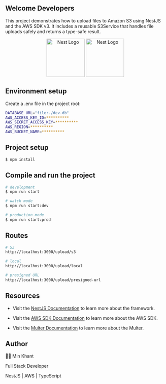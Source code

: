 

## Welcome Developers

This project demonstrates how to upload files to Amazon S3 using NestJS and the AWS SDK v3.
It includes a reusable S3Service that handles file uploads safely and returns a type-safe result.

<p align="center">
  <a href="http://nestjs.com/" target="blank"><img src="https://nestjs.com/img/logo-small.svg" width="120" alt="Nest Logo" /></a>
  <a href="http://nestjs.com/" target="blank"><img src="https://ap-southeast-2.signin.aws.amazon.com/v2/assets/_next/static/media/aws-logo@2x.7c50e6f9.png" width="120" alt="Nest Logo" /></a>
</p>

## Environment setup

Create a .env file in the project root:

```bash
DATABASE_URL="file:./dev.db"
AWS_ACCESS_KEY_ID=**********
AWS_SECRET_ACCESS_KEY=**********
AWS_REGION=**********
AWS_BUCKET_NAME=**********
```

## Project setup

```bash
$ npm install
```

## Compile and run the project

```bash
# development
$ npm run start

# watch mode
$ npm run start:dev

# production mode
$ npm run start:prod
```

## Routes
```bash
# S3
http://localhost:3000/upload/s3

# local
http://localhost:3000/upload/local

# presigned URL
http://localhost:3000/upload/presigned-url
```


## Resources

- Visit the [NestJS Documentation](https://docs.nestjs.com) to learn more about the framework.

- Visit the [AWS SDK Documentation](https://aws.amazon.com/sdk-for-javascript) to learn more about the AWS SDK.

- Visit the [Multer Documentation](https://github.com/expressjs/multer) to learn more about the Multer.

## Author

👨‍💻 Min Khant

Full Stack Developer

NestJS | AWS | TypeScript

